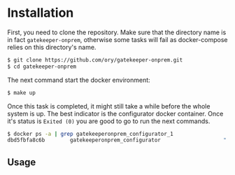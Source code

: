 # Installation

First, you need to clone the repository. Make sure that the directory name is in fact `gatekeeper-onprem`, otherwise
some tasks will fail as docker-compose relies on this directory's name.

```sh
$ git clone https://github.com/ory/gatekeeper-onprem.git
$ cd gatekeeper-onprem
```

The next command start the docker environment:

```sh
$ make up
```

Once this task is completed, it might still take a while before the whole system is up. The best indicator is
the configurator docker container. Once it's status is `Exited (0)` you are good to go to run the next commands.

```sh
$ docker ps -a | grep gatekeeperonprem_configurator_1
dbd5fbfa8c6b        gatekeeperonprem_configurator                    "./scripts/configu..."   3 minutes ago       Exited (0) 2 minutes ago                             gatekeeperonprem_configurator_1
```

## Usage